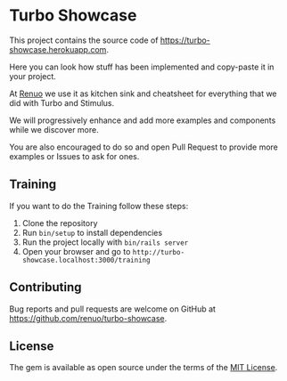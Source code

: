 # Turbo Showcase

This project contains the source code of https://turbo-showcase.herokuapp.com.

Here you can look how stuff has been implemented and copy-paste it in your project.

At [Renuo](https://renuo.ch) we use it as kitchen sink and cheatsheet for everything that we did with Turbo and Stimulus.

We will progressively enhance and add more examples and components while we discover more.

You are also encouraged to do so and open Pull Request to provide more examples or Issues to ask for ones.

## Training

If you want to do the Training follow these steps:
1. Clone the repository
2. Run `bin/setup` to install dependencies
3. Run the project locally with `bin/rails server`
4. Open your browser and go to `http://turbo-showcase.localhost:3000/training`

## Contributing

Bug reports and pull requests are welcome on GitHub at https://github.com/renuo/turbo-showcase.

## License

The gem is available as open source under the terms of the [MIT License](https://opensource.org/licenses/MIT).
